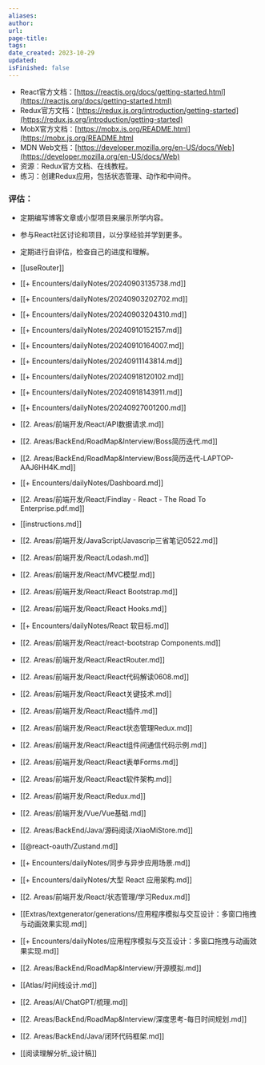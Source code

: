 ```yaml
---
aliases: 
author: 
url: 
page-title: 
tags: 
date_created: 2023-10-29
updated: 
isFinished: false
---
```

- React官方文档：[https://reactjs.org/docs/getting-started.html](https://reactjs.org/docs/getting-started.html)
- Redux官方文档：[https://redux.js.org/introduction/getting-started](https://redux.js.org/introduction/getting-started)
- MobX官方文档：[https://mobx.js.org/README.html](https://mobx.js.org/README.html
- MDN Web文档：[https://developer.mozilla.org/en-US/docs/Web](https://developer.mozilla.org/en-US/docs/Web)
- 资源：Redux官方文档、在线教程。
- 练习：创建Redux应用，包括状态管理、动作和中间件。


### 评估：

- 定期编写博客文章或小型项目来展示所学内容。
- 参与React社区讨论和项目，以分享经验并学到更多。
- 定期进行自评估，检查自己的进度和理解。

- [[useRouter]]
- [[+ Encounters/dailyNotes/20240903135738.md]]
- [[+ Encounters/dailyNotes/20240903202702.md]]
- [[+ Encounters/dailyNotes/20240903204310.md]]
- [[+ Encounters/dailyNotes/20240910152157.md]]
- [[+ Encounters/dailyNotes/20240910164007.md]]
- [[+ Encounters/dailyNotes/20240911143814.md]]
- [[+ Encounters/dailyNotes/20240918120102.md]]
- [[+ Encounters/dailyNotes/20240918143911.md]]
- [[+ Encounters/dailyNotes/20240927001200.md]]
- [[2. Areas/前端开发/React/API数据请求.md]]
- [[2. Areas/BackEnd/RoadMap&Interview/Boss简历迭代.md]]
- [[2. Areas/BackEnd/RoadMap&Interview/Boss简历迭代-LAPTOP-AAJ6HH4K.md]]
- [[+ Encounters/dailyNotes/Dashboard.md]]
- [[2. Areas/前端开发/React/Findlay - React - The Road To Enterprise.pdf.md]]
- [[instructions.md]]
- [[2. Areas/前端开发/JavaScript/Javascrip三省笔记0522.md]]
- [[2. Areas/前端开发/React/Lodash.md]]
- [[2. Areas/前端开发/React/MVC模型.md]]
- [[2. Areas/前端开发/React/React Bootstrap.md]]
- [[2. Areas/前端开发/React/React Hooks.md]]
- [[+ Encounters/dailyNotes/React 软目标.md]]
- [[2. Areas/前端开发/React/react-bootstrap Components.md]]
- [[2. Areas/前端开发/React/ReactRouter.md]]
- [[2. Areas/前端开发/React/React代码解读0608.md]]
- [[2. Areas/前端开发/React/React关键技术.md]]
- [[2. Areas/前端开发/React/React插件.md]]
- [[2. Areas/前端开发/React/React状态管理Redux.md]]
- [[2. Areas/前端开发/React/React组件间通信代码示例.md]]
- [[2. Areas/前端开发/React/React表单Forms.md]]
- [[2. Areas/前端开发/React/React软件架构.md]]
- [[2. Areas/前端开发/React/Redux.md]]
- [[2. Areas/前端开发/Vue/Vue基础.md]]
- [[2. Areas/BackEnd/Java/源码阅读/XiaoMiStore.md]]
- [[@react-oauth/Zustand.md]]
- [[+ Encounters/dailyNotes/同步与异步应用场景.md]]
- [[+ Encounters/dailyNotes/大型 React 应用架构.md]]
- [[2. Areas/前端开发/React/状态管理/学习Redux.md]]
- [[Extras/textgenerator/generations/应用程序模拟与交互设计：多窗口拖拽与动画效果实现.md]]
- [[+ Encounters/dailyNotes/应用程序模拟与交互设计：多窗口拖拽与动画效果实现.md]]
- [[2. Areas/BackEnd/RoadMap&Interview/开源模拟.md]]
- [[Atlas/时间线设计.md]]
- [[2. Areas/AI/ChatGPT/梳理.md]]
- [[2. Areas/BackEnd/RoadMap&Interview/深度思考-每日时间规划.md]]
- [[2. Areas/BackEnd/Java/闭环代码框架.md]]
- [[阅读理解分析_设计稿]]